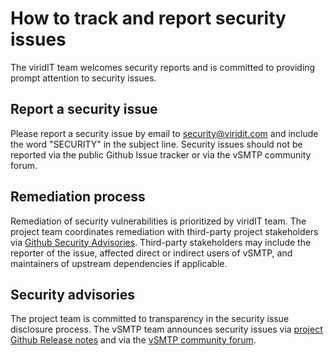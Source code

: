 # How to track and report security issues

The viridIT team welcomes security reports and is committed to providing prompt
attention to security issues.

## Report a security issue

Please report a security issue by email to
[security@viridit.com](mailto:security@tokio.rs) and include the word "SECURITY"
in the subject line. Security issues should not be reported via the public
Github Issue tracker or via the vSMTP community forum.

## Remediation process

Remediation of security vulnerabilities is prioritized by viridIT team. The
project team coordinates remediation with third-party project stakeholders via
[Github Security Advisories](https://help.github.com/en/github/managing-security-vulnerabilities/about-github-security-advisories).
Third-party stakeholders may include the reporter of the issue, affected direct
or indirect users of vSMTP, and maintainers of upstream dependencies if
applicable.

## Security advisories

The project team is committed to transparency in the security issue disclosure
process. The vSMTP team announces security issues via
[project Github Release notes](https://github.com/viridIT/vSMTP/releases) and
via the [vSMTP community forum](https://viridit.com/community-forum/).
